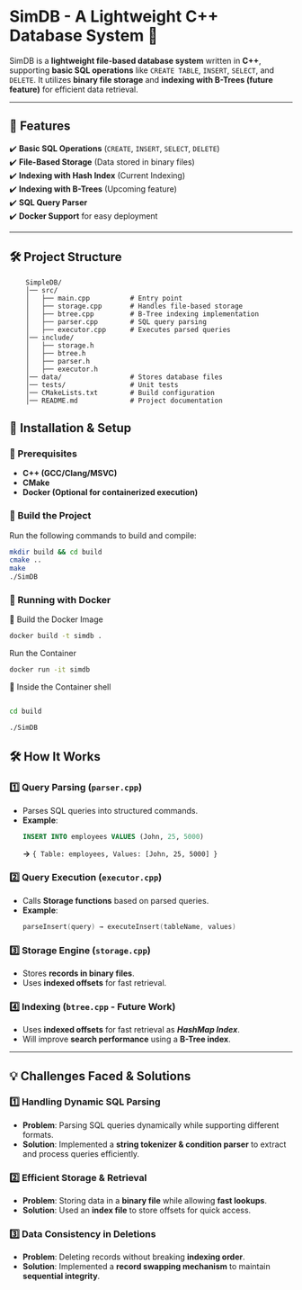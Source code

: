 # **SimDB - A Lightweight C++ Database System** 🚀  

SimDB is a **lightweight file-based database system** written in **C++**, supporting **basic SQL operations** like `CREATE TABLE`, `INSERT`, `SELECT`, and `DELETE`. It utilizes **binary file storage** and **indexing with B-Trees (future feature)** for efficient data retrieval.

---

## **📌 Features**  

✔️ **Basic SQL Operations** (`CREATE`, `INSERT`, `SELECT`, `DELETE`)  
✔️ **File-Based Storage** (Data stored in binary files)  
✔️ **Indexing with Hash Index** (Current Indexing)  
✔️ **Indexing with B-Trees** (Upcoming feature)  
✔️ **SQL Query Parser**  
✔️ **Docker Support** for easy deployment  

---

## **🛠️ Project Structure**

```
    SimpleDB/
    │── src/
    │   ├── main.cpp          # Entry point
    │   ├── storage.cpp       # Handles file-based storage
    │   ├── btree.cpp         # B-Tree indexing implementation
    │   ├── parser.cpp        # SQL query parsing
    │   ├── executor.cpp      # Executes parsed queries
    │── include/
    │   ├── storage.h
    │   ├── btree.h
    │   ├── parser.h
    │   ├── executor.h
    │── data/                 # Stores database files
    │── tests/                # Unit tests
    │── CMakeLists.txt        # Build configuration
    │── README.md             # Project documentation

```


## **🔧 Installation & Setup**  

### **📌 Prerequisites**  
- **C++ (GCC/Clang/MSVC)**  
- **CMake**  
- **Docker (Optional for containerized execution)**  

### **🔹 Build the Project**  
Run the following commands to build and compile:  
```sh
mkdir build && cd build
cmake ..
make
./SimDB
``` 

### 🚀 Running with Docker
🔹 Build the Docker Image

```sh
docker build -t simdb .
```
Run the Container

```sh
docker run -it simdb
```
🔹 Inside  the Container shell
```sh

cd build

./SimDB
```



## **🛠️ How It Works**  

### **1️⃣ Query Parsing (`parser.cpp`)**  
- Parses SQL queries into structured commands.  
- **Example**:  
  ```sql
  INSERT INTO employees VALUES (John, 25, 5000)
  ```
  **→** `{ Table: employees, Values: [John, 25, 5000] }`  

### **2️⃣ Query Execution (`executor.cpp`)**  
- Calls **Storage functions** based on parsed queries.  
- **Example**:  
  ```cpp
  parseInsert(query) → executeInsert(tableName, values)
  ```  

### **3️⃣ Storage Engine (`storage.cpp`)**  
- Stores **records in binary files**.  
- Uses **indexed offsets** for fast retrieval.  

### **4️⃣ Indexing (`btree.cpp` - Future Work)**  
- Uses **indexed offsets** for fast retrieval as ***HashMap Index***.  
- Will improve **search performance** using a **B-Tree index**.  

---

## **💡 Challenges Faced & Solutions**  

### **1️⃣ Handling Dynamic SQL Parsing**  
- **Problem**: Parsing SQL queries dynamically while supporting different formats.  
- **Solution**: Implemented a **string tokenizer & condition parser** to extract and process queries efficiently.  

### **2️⃣ Efficient Storage & Retrieval**  
- **Problem**: Storing data in a **binary file** while allowing **fast lookups**.  
- **Solution**: Used  an **index file** to store offsets for quick access.  

### **3️⃣ Data Consistency in Deletions**  
- **Problem**: Deleting records without breaking **indexing order**.  
- **Solution**: Implemented a **record swapping mechanism** to maintain **sequential integrity**.  
